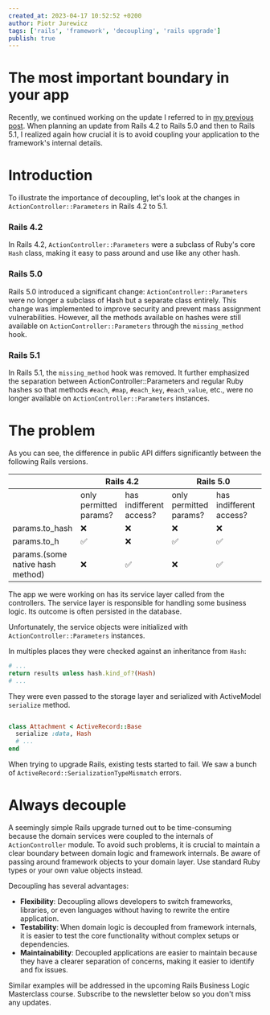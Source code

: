 ```yaml
---
created_at: 2023-04-17 10:52:52 +0200
author: Piotr Jurewicz
tags: ['rails', 'framework', 'decoupling', 'rails upgrade']
publish: true
---
```


# The most important boundary in your app

Recently, we continued working on the update I referred to in [my previous post](https://blog.arkency.com/tracking-down-not-resolving-constants-with-parser/).
When planning an update from Rails 4.2 to Rails 5.0 and then to Rails 5.1, I realized again how crucial it is to avoid coupling your application to the framework's internal details.

# Introduction

To illustrate the importance of decoupling, let's look at the changes in `ActionController::Parameters` in Rails 4.2 to 5.1.

### Rails 4.2
In Rails 4.2, `ActionController::Parameters` were a subclass of Ruby's core `Hash` class, making it easy to pass around and use like any other hash.

### Rails 5.0
Rails 5.0 introduced a significant change: `ActionController::Parameters` were no longer a subclass of Hash but a separate class entirely.
This change was implemented to improve security and prevent mass assignment vulnerabilities.
However, all the methods available on hashes were still available on `ActionController::Parameters` through the `missing_method` hook.

### Rails 5.1
In Rails 5.1, the `missing_method` hook was removed.
It further emphasized the separation between ActionController::Parameters and regular Ruby hashes so that methods `#each`, `#map`, `#each_key`, `#each_value`, etc., were no longer available on `ActionController::Parameters` instances.

# The problem

As you can see, the difference in public API differs significantly between the following Rails versions.
<table>
<thead>
<tr>
<th>
</th>
<th colspan="2">
Rails 4.2
</th>
<th colspan="2">
Rails 5.0
</th>
<th colspan="2">
Rails 5.1
</th>
</tr>
</thead>
<tbody>
<tr>
<td>
</td>
<td>
only permitted params?
</td>
<td>
has indifferent access?
</td>
<td>
only permitted params?
</td>
<td>
has indifferent access?
</td>
<td>
only permitted params?
</td>
<td>
has indifferent access?
</td>
</tr>
<tr>
<td>params.to_hash</td>
<td>❌</td>
<td>❌</td>
<td>❌</td>
<td>❌</td>
<td>✅</td>
<td>❌</td>
</tr>
<tr>
<td>params.to_h</td>
<td>✅</td>
<td>❌</td>
<td>✅</td>
<td>✅</td>
<td>✅</td>
<td>✅</td>
</tr>
<tr>
<td>params.(some native hash method)</td>
<td>❌</td>
<td>✅</td>
<td>❌</td>
<td>✅</td>
<td colspan="2"><b>Missing method error</b></td>
</tr>
</tbody>
</table>

The app we were working on has its service layer called from the controllers.
The service layer is responsible for handling some business logic. Its outcome is often persisted in the database.

Unfortunately, the service objects were initialized with `ActionController::Parameters` instances.

In multiples places they were checked against an inheritance from `Hash`:
```ruby
# ... 
return results unless hash.kind_of?(Hash)
# ...
```

They were even passed to the storage layer and serialized with ActiveModel `serialize` method.
```ruby

class Attachment < ActiveRecord::Base
  serialize :data, Hash
  # ...
end
```
When trying to upgrade Rails, existing tests started to fail. We saw a bunch of `ActiveRecord::SerializationTypeMismatch` errors.

# Always decouple
A seemingly simple Rails upgrade turned out to be time-consuming because the domain services were coupled to the internals of `ActionController` module.
To avoid such problems, it is crucial to maintain a clear boundary between domain logic and framework internals.
Be aware of passing around framework objects to your domain layer. Use standard Ruby types or your own value objects instead.

Decoupling has several advantages:
- **Flexibility**: Decoupling allows developers to switch frameworks, libraries, or even languages without having to rewrite the entire application.
- **Testability**: When domain logic is decoupled from framework internals, it is easier to test the core functionality without complex setups or dependencies.
- **Maintainability**: Decoupled applications are easier to maintain because they have a clearer separation of concerns, making it easier to identify and fix issues.

Similar examples will be addressed in the upcoming Rails Business Logic Masterclass course. Subscribe to the newsletter below so you don't miss any updates.